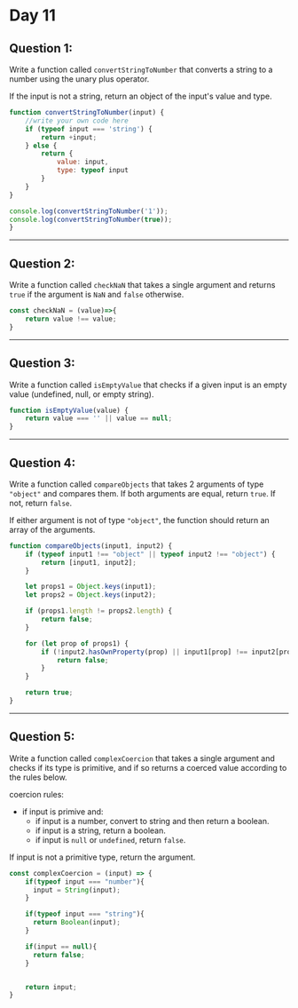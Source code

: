 <h1>Day 11</h1>

## Question 1:

Write a function called `convertStringToNumber` that converts a string to a
number using the unary plus operator. 

If the input is not a string, return an object of the input's value and type.

```javascript
function convertStringToNumber(input) {
    //write your own code here
    if (typeof input === 'string') {
        return +input;
    } else {
        return {
            value: input,
            type: typeof input
        }
    }
}

console.log(convertStringToNumber('1'));
console.log(convertStringToNumber(true));
}
```

-------------------------------------------------------------------

## Question 2:

Write a function called `checkNaN` that takes a single argument and returns
`true` if the argument is `NaN` and `false` otherwise. 

```javascript
const checkNaN = (value)=>{
    return value !== value;
}

```

-------------------------------------------------------------------

## Question 3: 

Write a function called `isEmptyValue` that checks if a given input is an empty value (undefined,
null, or empty string). 

```javascript
function isEmptyValue(value) {
    return value === '' || value == null;
}
```

-------------------------------------------------------------------

## Question 4: 

Write a function called `compareObjects` that takes 2 arguments of type
`"object"` and compares them. If both arguments are equal, return `true`. If
not, return `false`.

If either argument is not of type `"object"`, the function should return an
array of the arguments. 

```javascript
function compareObjects(input1, input2) {
    if (typeof input1 !== "object" || typeof input2 !== "object") {
        return [input1, input2];
    }

    let props1 = Object.keys(input1);
    let props2 = Object.keys(input2);

    if (props1.length != props2.length) {
        return false;
    }

    for (let prop of props1) {
        if (!input2.hasOwnProperty(prop) || input1[prop] !== input2[prop]) {
            return false;
        }
    }

    return true;
}
```

-------------------------------------------------------------------

## Question 5: 

Write a function called `complexCoercion` that takes a single argument and
checks if its type is primitive, and if so returns a coerced value according to
the rules below.

coercion rules: 
- if input is primive and:
  - if input is a number, convert to string and then return a boolean. 
  - if input is a string, return a boolean.
  - if input is `null` or `undefined`, return `false`.

If input is not a primitive type, return the argument.

```javascript
const complexCoercion = (input) => {
    if(typeof input === "number"){
      input = String(input);
    }

    if(typeof input === "string"){
      return Boolean(input);
    }

    if(input == null){
      return false;
    }


    return input;
}
```
